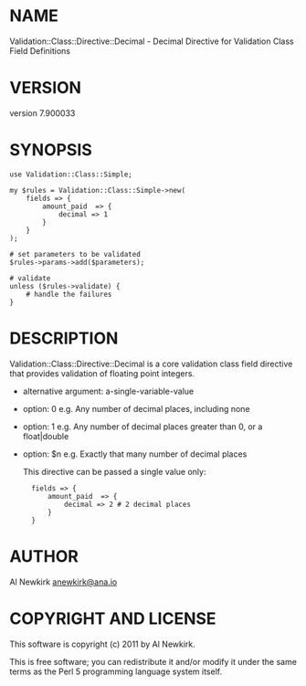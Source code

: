 # NAME

Validation::Class::Directive::Decimal - Decimal Directive for Validation Class Field Definitions

# VERSION

version 7.900033

# SYNOPSIS

    use Validation::Class::Simple;

    my $rules = Validation::Class::Simple->new(
        fields => {
            amount_paid  => {
                decimal => 1
            }
        }
    );

    # set parameters to be validated
    $rules->params->add($parameters);

    # validate
    unless ($rules->validate) {
        # handle the failures
    }

# DESCRIPTION

Validation::Class::Directive::Decimal is a core validation class field
directive that provides validation of floating point integers.

- alternative argument: a-single-variable-value
- option: 0 e.g. Any number of decimal places, including none
- option: 1 e.g. Any number of decimal places greater than 0, or a float|double
- option: $n e.g. Exactly that many number of decimal places

    This directive can be passed a single value only:

        fields => {
            amount_paid  => {
                decimal => 2 # 2 decimal places
            }
        }

# AUTHOR

Al Newkirk <anewkirk@ana.io>

# COPYRIGHT AND LICENSE

This software is copyright (c) 2011 by Al Newkirk.

This is free software; you can redistribute it and/or modify it under
the same terms as the Perl 5 programming language system itself.

